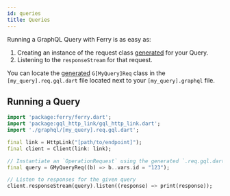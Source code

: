 ```yaml
---
id: queries
title: Queries
---
```


Running a GraphQL Query with Ferry is as easy as:

1. Creating an instance of the request class [generated](codegen) for your Query.
2. Listening to the `responseStream` for that request.

You can locate the [generated](codegen) `G[MyQuery]Req` class in the `[my_query].req.gql.dart` file located next to your `[my_query].graphql` file.

## Running a Query

```dart
import 'package:ferry/ferry.dart';
import 'package:gql_http_link/gql_http_link.dart';
import './graphql/[my_query].req.gql.dart';

final link = HttpLink("[path/to/endpoint]");
final client = Client(link: link);

// Instantiate an `OperationRequest` using the generated `.req.gql.dart` file.
final query = GMyQueryReq((b) => b..vars.id = "123");

// Listen to responses for the given query
client.responseStream(query).listen((response) => print(response));
```